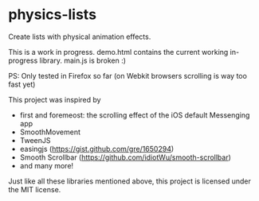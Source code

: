 # physics-lists
Create lists with physical animation effects.

This is a work in progress. demo.html contains the current working in-progress library. main.js is broken :)

PS: Only tested in Firefox so far (on Webkit browsers scrolling is way too fast yet)

This project was inspired by
- first and foremeost: the scrolling effect of the iOS default Messenging app
- SmoothMovement
- TweenJS
- easingjs (https://gist.github.com/gre/1650294)
- Smooth Scrollbar (https://github.com/idiotWu/smooth-scrollbar)
- and many more!

Just like all these libraries mentioned above, this project is licensed under the MIT license.
